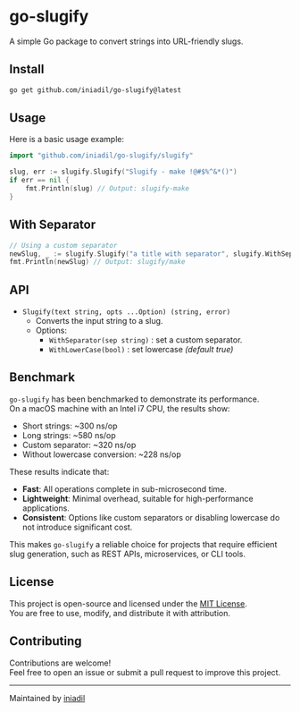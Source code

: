 # go-slugify

A simple Go package to convert strings into URL-friendly slugs.

## Install

```bash
go get github.com/iniadil/go-slugify@latest
```

## Usage

Here is a basic usage example:

```go
import "github.com/iniadil/go-slugify/slugify"

slug, err := slugify.Slugify("Slugify - make !@#$%^&*()")
if err == nil {
	fmt.Println(slug) // Output: slugify-make
}
```

## With Separator
```go
// Using a custom separator
newSlug, _ := slugify.Slugify("a title with separator", slugify.WithSeparator("/"))
fmt.Println(newSlug) // Output: slugify/make
```

## API

- `Slugify(text string, opts ...Option) (string, error)`
    - Converts the input string to a slug.
    - Options:
        - `WithSeparator(sep string)` : set a custom separator.
        - `WithLowerCase(bool)` : set lowercase _(default true)_

## Benchmark

`go-slugify` has been benchmarked to demonstrate its performance.  
On a macOS machine with an Intel i7 CPU, the results show:

- Short strings: ~300 ns/op
- Long strings: ~580 ns/op
- Custom separator: ~320 ns/op
- Without lowercase conversion: ~228 ns/op

These results indicate that:

- **Fast**: All operations complete in sub-microsecond time.
- **Lightweight**: Minimal overhead, suitable for high-performance applications.
- **Consistent**: Options like custom separators or disabling lowercase do not introduce significant cost.

This makes `go-slugify` a reliable choice for projects that require efficient slug generation, such as REST APIs, microservices, or CLI tools.



## License

This project is open-source and licensed under the [MIT License](LICENSE).  
You are free to use, modify, and distribute it with attribution.

## Contributing

Contributions are welcome!  
Feel free to open an issue or submit a pull request to improve this project.

---
Maintained by [iniadil](https://github.com/iniadil)